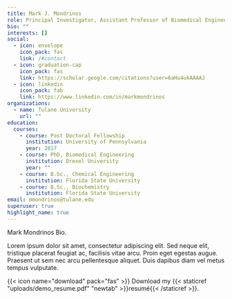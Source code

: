 ```yaml
---
title: Mark J. Mondrinos
role: Principal Investigator, Assistant Professor of Biomedical Engineering
bio: ""
interests: []
social:
  - icon: envelope
    icon_pack: fas
    link: /#contact
  - icon: graduation-cap
    icon_pack: fas
    link: https://scholar.google.com/citations?user=6aHu4ukAAAAJ
  - icon: linkedin
    icon_pack: fab
    link: https://www.linkedin.com/in/markmondrinos
organizations:
  - name: Tulane University
    url: ""
education:
  courses:
    - course: Post Doctoral Fellowship
      institution: University of Pennsylvania
      year: 2017
    - course: PhD, Biomedical Engineering
      institution: Drexel University
      year: ""
    - course: B.Sc., Chemical Engineering
      institution: Florida State University
    - course: B.Sc., Biochemistry
      institution: Florida State University
email: mmondrinos@tulane.edu
superuser: true
highlight_name: true
---
```

Mark Mondrinos Bio.

Lorem ipsum dolor sit amet, consectetur adipiscing elit. Sed neque elit, tristique placerat feugiat ac, facilisis vitae arcu. Proin eget egestas augue. Praesent ut sem nec arcu pellentesque aliquet. Duis dapibus diam vel metus tempus vulputate.

{{< icon name="download" pack="fas" >}} Download my {{< staticref "uploads/demo_resume.pdf" "newtab" >}}resumé{{< /staticref >}}.